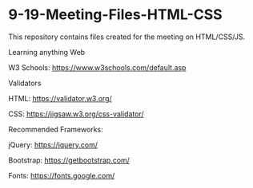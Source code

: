 # 9-19-Meeting-Files-HTML-CSS
This repository contains files created for the meeting on HTML/CSS/JS. 

Learning anything Web

W3 Schools: https://www.w3schools.com/default.asp



Validators

HTML: https://validator.w3.org/

CSS: https://jigsaw.w3.org/css-validator/



Recommended Frameworks:

jQuery: https://jquery.com/

Bootstrap: https://getbootstrap.com/



Fonts: https://fonts.google.com/

